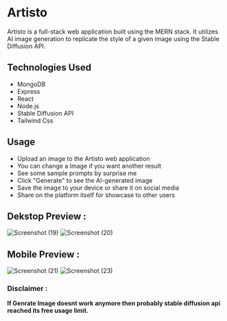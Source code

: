 # Artisto
<p> Artisto is a full-stack web application built using the MERN stack.
It utilizes AI image generation to replicate the style of a given image using the Stable Diffusion API.
 </p>

## Technologies Used
* MongoDB
* Express
* React
* Node.js
* Stable Diffusion API
* Tailwind Css

## Usage
* Upload an image to the Artisto web application
* You can change a Image if you want another result
* See some sample prompts by surprise me 
* Click "Generate" to see the AI-generated image
* Save the image to your device or share it on social media
* Share on the platform itself for showcase to other users

## Dekstop Preview :
![Screenshot (19)](https://user-images.githubusercontent.com/92269596/233174398-4555e841-9e7b-42db-8c9a-d1af4b68afb6.png)
![Screenshot (20)](https://user-images.githubusercontent.com/92269596/233174439-68234ea6-54e0-4b31-be1f-2b1422fc6b9b.png)
## Mobile Preview :
![Screenshot (21)](https://user-images.githubusercontent.com/92269596/233174578-f7829948-b177-43e1-a977-92a9d2759e23.png)
![Screenshot (23)](https://user-images.githubusercontent.com/92269596/233174619-7bb3e125-abb9-4d58-b1c9-a63d66a95f24.png)

### Disclaimer :
**If Genrate Image doesnt work anymore then probably stable diffusion api reached its free usage limit.**
